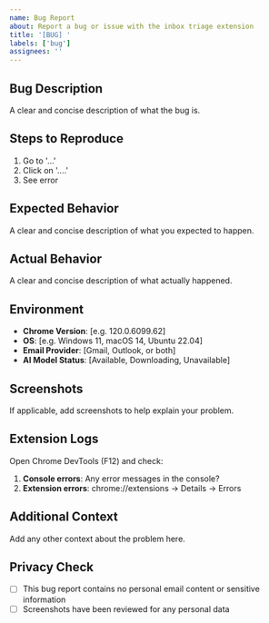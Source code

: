 ```yaml
---
name: Bug Report
about: Report a bug or issue with the inbox triage extension
title: '[BUG] '
labels: ['bug']
assignees: ''
---
```


## Bug Description
A clear and concise description of what the bug is.

## Steps to Reproduce
1. Go to '...'
2. Click on '....'
3. See error

## Expected Behavior
A clear and concise description of what you expected to happen.

## Actual Behavior
A clear and concise description of what actually happened.

## Environment
- **Chrome Version**: [e.g. 120.0.6099.62]
- **OS**: [e.g. Windows 11, macOS 14, Ubuntu 22.04]
- **Email Provider**: [Gmail, Outlook, or both]
- **AI Model Status**: [Available, Downloading, Unavailable]

## Screenshots
If applicable, add screenshots to help explain your problem.

## Extension Logs
Open Chrome DevTools (F12) and check:
1. **Console errors**: Any error messages in the console?
2. **Extension errors**: chrome://extensions → Details → Errors

## Additional Context
Add any other context about the problem here.

## Privacy Check
- [ ] This bug report contains no personal email content or sensitive information
- [ ] Screenshots have been reviewed for any personal data